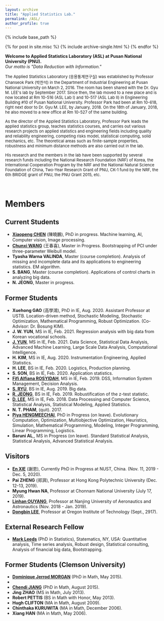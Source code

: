 ```yaml
---
layout: archive
title: "Applied Statistics Lab."
permalink: /ASL/
author_profile: true
---
```


{% include base_path %}

{% for post in site.misc %}
  {% include archive-single.html %}
{% endfor %}

<HTML>
<B>Welcome to Applied Statistics Laboratory (ASL) at Pusan National University (PNU).</B><br/>
<I>Our motto is "Data Reduction with Information."</I><br/>

<P>
<font size="-1"> 
The Applied Statistics Laboratory (응용통계연구실) was established 
by Professor Chanseok Park (박찬석) in the Department of Industrial Engineering 
at Pusan National University on March 2, 2016. 
The room has been shared with the Dr. Gyu M. LEE's lab by September 2017. 
Since then, the lab moved to a new place and is now located at Rm 10-516 (ASL Lab I) 
and 10-517 (ASL Lab II) in Engineering Building #10 of Pusan National University. 
Professor Park had been at Rm 10-618, right next door to Dr. Gyu M. LEE, by January, 2018. 
On the 18th of January, 2018, he also moved to a new office at Rm 10-527 of the same building.
</font>
</P>

<P>
<font size="-1"> 
As the director of the Applied Statistics Laboratory, 
Professor Park leads the applied statistics group, teaches statistics courses, 
and carries out various research projects on applied statistics and engineering fields 
including quality and reliability engineering, competing risks model, statistical computing, 
solid mechanics, etc. The theoretical areas such as finite-sample properties, 
robustness and minimum distance methods are also carried out in the lab. 
</font>
</P>

<P>
<font size="-1"> 
His research and the members in the lab have been supported by several research funds 
including the National Research Foundation (NRF) of Korea, 
the International Cooperation Program by the NRF and the National Natural Science Foundation 
of China, Two-Year Research Grant of PNU, CK-1 fund by the NRF, 
the 6th BRIDGE grant of PNU, the PNU Grant 2015, etc. <br/>
</font>
</P>

<br/>
<H1>Members</H1>

<H2>Current Students</H2>

<UL>
<LI><A href="https://www.researchgate.net/profile/Xiaopeng-Chen-12"><b>Xiaopeng CHEN</b></A> (陳曉鵬), PhD in progress.
Machine learning, AI, Computer vision, Image processing.

<LI><A href="https://www.researchgate.net/profile/Chunxi-Wang-5"><b>Chunxi WANG</b></A> (王春喜), Master in Progress.
Bootstrapping of PCI under three-parameter Weibull model.

<LI><b>Tyasha Warna VALINDA</b>, Master (course completion).
Analysis of missing and incomplete data and its applications to engineering statistics. EM algorithm. 

<LI><b>S. BANG</b>, Master (course completion). 
Applications of control charts in analyzing big data.
<LI><b>N. JEONG</b>, Master in progress.
</UL>


<H2>Former Students</H2>
<UL>
<LI><b>Xuehong GAO</b> (高學鴻), PhD in IE, Aug. 2020.  
 Assistant Professor at USTB. Location-driven method, Stochastic Modeling, Stochastic 
Optimization, Mathematical Programming, Robust Optimization. (Co-Advisor: Dr. Bosung KIM).

<LI><b>J. W. YUN</b>, MS in IE, Feb. 2021. Regression analysis with big data from Korean vocational schools. 
<LI><A href="https://www.researchgate.net/profile/Junhyeok-Yun"><b>J. YUN</b></A>, 
MS in IE, Feb. 2021. Data Science, Statistical Data Analysis, Advanced Machine Learning, Large Scale Data Analysis, Computational Intelligence.
<LI><b>H. KIM</b>, MS in IE, Aug. 2020. Instrumentation Engineering, Applied Statistics.
<LI><b>H. LEE</b>, BS in IE, Feb. 2020. Logistics, Production planning.
<LI><b>S. SON</b>, BS in IE, Feb. 2020. Application statistics. 

<LI><A href="https://www.researchgate.net/profile/Fifi-Rosyidah"><b>Fifi Alfiana ROSYIDAH</b></A>, MS in IE, Feb. 2019. DSS, Information System Management, Decision Analysis.
<LI><A href="https://www.researchgate.net/profile/Seoyeong-Ryu"><b>S. RYU</b></A>, 
BS in IE, Aug. 2019. Big data.
<LI><A href="https://www.researchgate.net/profile/Jeong-Ryeji"><b>R. JEONG</b></A>, 
BS in IE, Feb. 2019. Robustification of the z-test statistic.
<LI><A href="https://www.researchgate.net/profile/Donggeun-Lee-6"><b>D. LEE</b></A>, 
MS in IE, Feb. 2018. Data Processing and Computer Science, Statistical Analysis, Statistical Modeling, Applied Statistics.

<LI><b>N. T. PHAM</b>, (quit). 2017.

<LI><A href="https://www.researchgate.net/profile/Piya-Hengmeechai">
<b>Piya HENGMEECHAI</b></A>, PhD in Progress (on leave).  Evolutionary Computation, Optimization, Multiobjective Optimization, Heuristics, Simulation, Mathematical Programming, Modeling, Integer Programming, Linear Programming, Logistics.

<LI><b>Baruni AL</b>,, MS in Progress (on leave).  Standard Statistical Analysis, Statistical Analysis, Advanced Statistical Analysis.
</UL>


<H2>Visitors</H2>
<UL>
<LI><A href="https://www.researchgate.net/profile/Xie-En-3">
<b>En XIE</b></A> (謝恩), Currently PhD in Progress at NUST, China. (Nov. 11, 2019 - Dec. 5, 2020).

<LI><b>Pai ZHENG</b> (郑湃), Professor at Hong Kong Polytechnic University (Dec. 12-13, 2019).

<LI><b>Myung Hwan NA</b>, Professor at Chonnam National University (July 17, 2019).

<LI><A href="https://cn.linkedin.com/in/linhan-ouyang-94834b41">
<b>Linhan OUYANG</b></A>, 
Professor at Nanjing University of Aeronautics and Astronautics (Nov. 2018 - Jan. 2019).

<LI><A href="https://www.oit.edu/directory/don-lee">
<b>Dongbin LEE</b></A>, Professor at Oregon Institute of Technology (Sept., 2917).
</UL>



<H2>External Research Fellow</H2>
<UL>
<LI><A href="https://www.linkedin.com/in/mark-leeds-b913059">
<b>Mark Leeds</b></A> (PhD in Statistics),  Statematics, NY, USA:  Quantitative analysis, Time series analysis, Robust design, Statistical consulting, Analysis of financial big data, Bootstrapping. 
</UL>


<H2>Former Students (Clemson University)</H2>
<UL>
<LI><A href="https://www.linkedin.com/in/dominique-morgan-07510625">
<b>Dominique Jerrod MORGAN</b></A> (PhD in Math, May 2015).

<LI><A href="https://people.stat.sc.edu/jiana/">
<LI><b>Chendi JIANG</b></A> (PhD in Math, August 2015).

<LI><b>Jing ZHAO</b> (MS in Math, July 2013).

<LI><b>Robert PETTIS</b> (BS in Math with Honor, May 2013).

<LI><b>Hugh CLIFTON</b> (MA in Math, August 2009).

<LI><b>Chinthaka KURUWITA</b> (MA in Math, December 2006).

<LI><b>Xiang HAN</b> (MA in Math, May 2006).
</UL>


</HTML>
